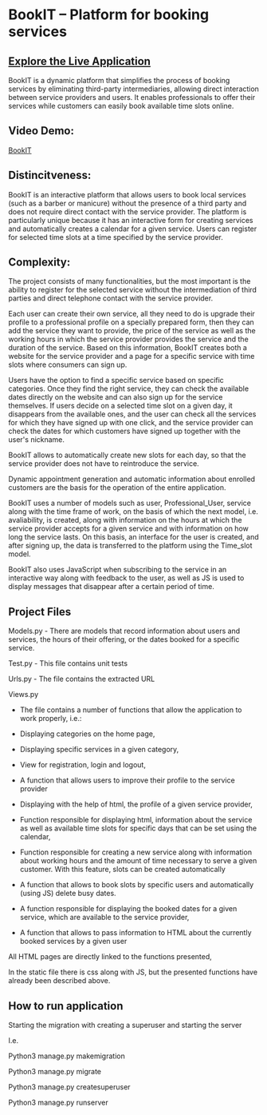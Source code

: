 # BookIT – Platform for booking services
## [Explore the Live Application](https://www.easybookitonline.com/)

BookIT is a dynamic platform that simplifies the process of booking services by eliminating third-party intermediaries, allowing direct interaction between service providers and users. It enables professionals to offer their services while customers can easily book available time slots online.

## Video Demo:  
[BookIT](https://www.youtube.com/watch?v=57OIJV4FecQ)

## Distincitveness:

BookIT is an interactive platform that allows users to book local services (such as a barber or manicure) without the presence of a third party and does not require direct contact with the service provider. 
The platform is particularly unique because it has an interactive form for creating services and automatically creates a calendar for a given service. Users can register for selected time slots at a time specified by the service provider.

## Complexity:  

The project consists of many functionalities, but the most important is the ability to register for the selected service without the intermediation of third parties and direct telephone contact with the service provider.

Each user can create their own service, all they need to do is upgrade their profile to a professional profile on a specially prepared form, then they can add the service they want to provide, the price of the service as well as the working hours in which the service provider provides the service and the duration of the service. Based on this information, BookIT creates both a website for the service provider and a page for a specific service with time slots where consumers can sign up.

Users have the option to find a specific service based on specific categories. Once they find the right service, they can check the available dates directly on the website and can also sign up for the service themselves. If users decide on a selected time slot on a given day, it disappears from the available ones, and the user can check all the services for which they have signed up with one click, and the service provider can check the dates for which customers have signed up together with the user's nickname.

BookIT allows to automatically create new slots for each day, so that the service provider does not have to reintroduce the service.

Dynamic appointment generation and automatic information about enrolled customers are the basis for the operation of the entire application.

BookIT uses a number of models such as user, Professional_User, service along with the time frame of work, on the basis of which the next model, i.e. avaliability, is created, along with information on the hours at which the service provider accepts for a given service and with information on how long the service lasts. On this basis, an interface for the user is created, and after signing up, the data is transferred to the platform using the Time_slot model.

BookIT also uses JavaScript when subscribing to the service in an interactive way along with feedback to the user, as well as JS is used to display messages that disappear after a certain period of time.

## Project Files

Models.py - There are models that record information about users and services, the hours of their offering, or the dates booked for a specific service.

Test.py - This file contains unit tests

Urls.py - The file contains the extracted URL

Views.py

* The file contains a number of functions that allow the application to work properly, i.e.:

* Displaying categories on the home page,

* Displaying specific services in a given category,

* View for registration, login and logout,

* A function that allows users to improve their profile to the service provider

* Displaying with the help of html, the profile of a given service provider,

* Function responsible for displaying html, information about the service as well as available time slots for specific days that can be set using the calendar,

* Function responsible for creating a new service along with information about working hours and the amount of time necessary to serve a given customer. With this feature, slots can be created automatically

* A function that allows to book slots by specific users and automatically (using JS) delete busy dates.

* A function responsible for displaying the booked dates for a given service, which are available to the service provider,

* A function that allows to pass information to HTML about the currently booked services by a given user

All HTML pages are directly linked to the functions presented,

In the static file there is css along with JS, but the presented functions have already been described above.

## How to run application

Starting the migration with creating a superuser and starting the server

I.e.

Python3 manage.py makemigration

Python3 manage.py migrate

Python3 manage.py createsuperuser

Python3 manage.py runserver

